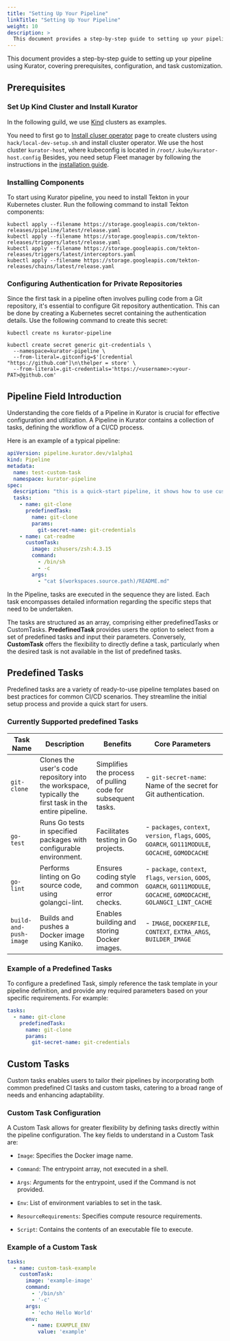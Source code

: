 ```yaml
---
title: "Setting Up Your Pipeline"
linkTitle: "Setting Up Your Pipeline"
weight: 10
description: >
  This document provides a step-by-step guide to setting up your pipeline using Kurator, covering prerequisites, configuration, and task customization.
---
```


This document provides a step-by-step guide to setting up your pipeline using Kurator, covering prerequisites, configuration, and task customization.

## Prerequisites

### Set Up Kind Cluster and Install Kurator

In the following guild, we use [Kind](https://kind.sigs.k8s.io/) clusters as examples.

You need to first go to [Install cluser operator](/docs/setup/install-cluster-operator) page to create clusters using `hack/local-dev-setup.sh` and install cluster operator.
We use the host cluster `kurator-host`, where kubeconfig is located in `/root/.kube/kurator-host.config`
Besides, you need setup Fleet manager by following the instructions in the [installation guide](/docs/setup/install-fleet-manager/).

### Installing Components

To start using Kurator pipeline, you need to install Tekton in your Kubernetes cluster. Run the following command to install Tekton components:

```console
kubectl apply --filename https://storage.googleapis.com/tekton-releases/pipeline/latest/release.yaml
kubectl apply --filename https://storage.googleapis.com/tekton-releases/triggers/latest/release.yaml
kubectl apply --filename https://storage.googleapis.com/tekton-releases/triggers/latest/interceptors.yaml
kubectl apply --filename https://storage.googleapis.com/tekton-releases/chains/latest/release.yaml
```

### Configuring Authentication for Private Repositories

Since the first task in a pipeline often involves pulling code from a Git repository, it's essential to configure Git repository authentication. 
This can be done by creating a Kubernetes secret containing the authentication details. Use the following command to create this secret:

```console
kubectl create ns kurator-pipeline

kubectl create secret generic git-credentials \
  --namespace=kurator-pipeline \
  --from-literal=.gitconfig=$'[credential "https://github.com"]\n\thelper = store' \
  --from-literal=.git-credentials='https://<username>:<your-PAT>@github.com'
```

## Pipeline Field Introduction

Understanding the core fields of a Pipeline in Kurator is crucial for effective configuration and utilization. 
A Pipeline in Kurator contains a collection of tasks, defining the workflow of a CI/CD process.

Here is an example of a typical pipeline:

```yaml
apiVersion: pipeline.kurator.dev/v1alpha1
kind: Pipeline
metadata:
  name: test-custom-task
  namespace: kurator-pipeline
spec:
  description: "this is a quick-start pipeline, it shows how to use customTask and predefined Task in a pipeline"
  tasks:
    - name: git-clone
      predefinedTask:
        name: git-clone
        params:
          git-secret-name: git-credentials
    - name: cat-readme
      customTask:
        image: zshusers/zsh:4.3.15
        command:
          - /bin/sh
          - -c
        args:
          - "cat $(workspaces.source.path)/README.md"
```

In the Pipeline, tasks are executed in the sequence they are listed. 
Each task encompasses detailed information regarding the specific steps that need to be undertaken. 

The tasks are structured as an array, comprising either predefinedTasks or CustomTasks.
**PredefinedTask** provides users the option to select from a set of predefined tasks and input their parameters. 
Conversely, **CustomTask** offers the flexibility to directly define a task, particularly when the desired task is not available in the list of predefined tasks.

## Predefined Tasks

Predefined tasks are a variety of ready-to-use pipeline templates based on best practices for common CI/CD scenarios. 
They streamline the initial setup process and provide a quick start for users.

### Currently Supported predefined Tasks

| Task Name      | Description | Benefits | Core Parameters |
| -------------- | ----------- | -------- | --------------- |
| `git-clone`    | Clones the user's code repository into the workspace, typically the first task in the entire pipeline. | Simplifies the process of pulling code for subsequent tasks. | - `git-secret-name`: Name of the secret for Git authentication. |
| `go-test`      | Runs Go tests in specified packages with configurable environment. | Facilitates testing in Go projects. | - `packages`, `context`, `version`, `flags`, `GOOS`, `GOARCH`, `GO111MODULE`, `GOCACHE`, `GOMODCACHE` |
| `go-lint`      | Performs linting on Go source code, using golangci-lint. | Ensures coding style and common error checks. | - `package`, `context`, `flags`, `version`, `GOOS`, `GOARCH`, `GO111MODULE`, `GOCACHE`, `GOMODCACHE`, `GOLANGCI_LINT_CACHE` |
| `build-and-push-image` | Builds and pushes a Docker image using Kaniko. | Enables building and storing Docker images. | - `IMAGE`, `DOCKERFILE`, `CONTEXT`, `EXTRA_ARGS`, `BUILDER_IMAGE` |

### Example of a Predefined Tasks 

To configure a predefined Task, simply reference the task template in your pipeline definition, and provide any required parameters based on your specific requirements. 
For example:

```yaml
tasks:
  - name: git-clone
    predefinedTask:
      name: git-clone
      params:
        git-secret-name: git-credentials
```

## Custom Tasks

Custom tasks enables users to tailor their pipelines by incorporating both common predefined CI tasks and custom tasks, catering to a broad range of needs and enhancing adaptability.

### Custom Task Configuration

A Custom Task allows for greater flexibility by defining tasks directly within the pipeline configuration. The key fields to understand in a Custom Task are:

- `Image`: Specifies the Docker image name.

- `Command`: The entrypoint array, not executed in a shell.

- `Args`: Arguments for the entrypoint, used if the Command is not provided.

- `Env`: List of environment variables to set in the task.

- `ResourceRequirements`: Specifies compute resource requirements.

- `Script`: Contains the contents of an executable file to execute.

### Example of a Custom Task

```yaml
tasks:
  - name: custom-task-example
    customTask:
      image: 'example-image'
      command:
        - '/bin/sh'
        - '-c'
      args:
        - 'echo Hello World'
      env:
        - name: EXAMPLE_ENV
          value: 'example'
```
